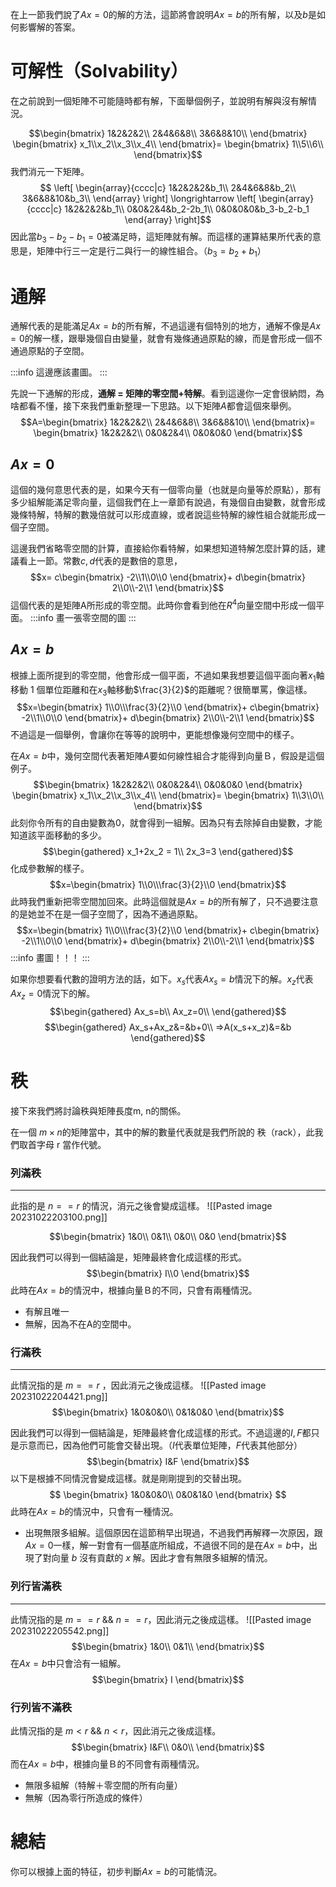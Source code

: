 在上一節我們說了$Ax=0$的解的方法，這節將會說明$Ax=b$的所有解，以及$b$是如何影響解的答案。

# 可解性（Solvability）
在之前說到一個矩陣不可能隨時都有解，下面舉個例子，並說明有解與沒有解情況。

$$\begin{bmatrix}
1&2&2&2\\
2&4&6&8\\
3&6&8&10\\
\end{bmatrix}
\begin{bmatrix}
x_1\\x_2\\x_3\\x_4\\
\end{bmatrix}=
\begin{bmatrix}
1\\5\\6\\
\end{bmatrix}$$
我們消元一下矩陣。
$$
\left[
\begin{array}{cccc|c}
1&2&2&2&b_1\\
2&4&6&8&b_2\\
3&6&8&10&b_3\\
\end{array}
\right]
\longrightarrow
\left[
\begin{array}{cccc|c}
1&2&2&2&b_1\\
0&0&2&4&b_2-2b_1\\
0&0&0&0&b_3-b_2-b_1
\end{array}
\right]$$
因此當$b_3-b_2-b_1=0$被滿足時，這矩陣就有解。而這樣的運算結果所代表的意思是，矩陣中行三一定是行二與行一的線性組合。（$b_3=b_2+b_1$）

# 通解
通解代表的是能滿足$Ax=b$的所有解，不過這邊有個特別的地方，通解不像是$Ax=0$的解一樣，跟舉幾個自由變量，就會有幾條通過原點的線，而是會形成一個不通過原點的子空間。

:::info
這邊應該畫圖。
:::

先說一下通解的形成，**通解 = 矩陣的零空間+特解**。看到這邊你一定會很納悶，為啥都看不懂，接下來我們重新整理一下思路。以下矩陣$A$都會這個來舉例。
$$A=\begin{bmatrix}
1&2&2&2\\
2&4&6&8\\
3&6&8&10\\
\end{bmatrix}=
\begin{bmatrix}
1&2&2&2\\
0&0&2&4\\
0&0&0&0
\end{bmatrix}$$
## $Ax=0$
這個的幾何意思代表的是，如果今天有一個零向量（也就是向量等於原點），那有多少組解能滿足零向量，這個我們在上一章節有說過，有幾個自由變數，就會形成幾條特解，特解的數幾倍就可以形成直線，或者說這些特解的線性組合就能形成一個子空間。

這邊我們省略零空間的計算，直接給你看特解，如果想知道特解怎麼計算的話，建議看上一節。常數$c,d$代表的是數倍的意思，
$$x=
c\begin{bmatrix}
-2\\1\\0\\0
\end{bmatrix}+
d\begin{bmatrix}
2\\0\\-2\\1
\end{bmatrix}$$
這個代表的是矩陣A所形成的零空間。此時你會看到他在$R^4$向量空間中形成一個平面。
:::info
畫一張零空間的圖
:::

## $Ax=b$
根據上面所提到的零空間，他會形成一個平面，不過如果我想要這個平面向著$x_1$軸移動 1 個單位距離和在$x_3$軸移動$\frac{3}{2}$的距離呢？很簡單罵，像這樣。
$$x=\begin{bmatrix}
1\\0\\\frac{3}{2}\\0
\end{bmatrix}+
c\begin{bmatrix}
-2\\1\\0\\0
\end{bmatrix}+
d\begin{bmatrix}
2\\0\\-2\\1
\end{bmatrix}$$
不過這是一個舉例，會讓你在等等的說明中，更能想像幾何空間中的樣子。

在$Ax=b$中，幾何空間代表著矩陣$A$要如何線性組合才能得到向量Ｂ，假設是這個例子。
$$\begin{bmatrix}
1&2&2&2\\
0&0&2&4\\
0&0&0&0
\end{bmatrix}
\begin{bmatrix}
x_1\\x_2\\x_3\\x_4\\
\end{bmatrix}=
\begin{bmatrix}
1\\3\\0\\
\end{bmatrix}$$
此刻你令所有的自由變數為0，就會得到一組解。因為只有去除掉自由變數，才能知道該平面移動的多少。
$$\begin{gathered}
x_1+2x_2 = 1\\
2x_3=3
\end{gathered}$$
化成參數解的樣子。
$$x=\begin{bmatrix}
1\\0\\\frac{3}{2}\\0
\end{bmatrix}$$
此時我們重新把零空間加回來。此時這個就是$Ax=b$的所有解了，只不過要注意的是她並不在是一個子空間了，因為不通過原點。
$$x=\begin{bmatrix}
1\\0\\\frac{3}{2}\\0
\end{bmatrix}+
c\begin{bmatrix}
-2\\1\\0\\0
\end{bmatrix}+
d\begin{bmatrix}
2\\0\\-2\\1
\end{bmatrix}$$
:::info
畫圖！！！
:::

如果你想要看代數的證明方法的話，如下。$x_s$代表$Ax_s=b$情況下的解。$x_z$代表$Ax_z=0$情況下的解。
$$\begin{gathered}
Ax_s=b\\
Ax_z=0\\
\end{gathered}$$
$$\begin{gathered}
Ax_s+Ax_z&=&b+0\\
=>A(x_s+x_z)&=&b
\end{gathered}$$
# 秩
接下來我們將討論秩與矩陣長度m, n的關係。

在一個 $m\times n$的矩陣當中，其中的解的數量代表就是我們所說的 秩（rack），此我們取首字母 r 當作代號。

### 列滿秩
---
此指的是 $n==r$ 的情況，消元之後會變成這樣。
![[Pasted image 20231022203100.png]]

$$\begin{bmatrix}
1&0\\
0&1\\
0&0\\
0&0
\end{bmatrix}$$

因此我們可以得到一個結論是，矩陣最終會化成這樣的形式。
$$\begin{bmatrix}
I\\0
\end{bmatrix}$$
此時在$Ax=b$的情況中，根據向量Ｂ的不同，只會有兩種情況。
- 有解且唯一
- 無解，因為不在A的空間中。

### 行滿秩
---
此情況指的是 $m==r$ ，因此消元之後成這樣。
![[Pasted image 20231022204421.png]]
$$\begin{bmatrix}
1&0&0&0\\
0&1&0&0
\end{bmatrix}$$

因此我們可以得到一個結論是，矩陣最終會化成這樣的形式。不過這邊的$I,F$都只是示意而已，因為他們可能會交替出現。（$I$代表單位矩陣，$F$代表其他部分）
$$\begin{bmatrix}
I&F
\end{bmatrix}$$
以下是根據不同情況會變成這樣。就是剛剛提到的交替出現。
$$
\begin{bmatrix}
1&0&0&0\\
0&0&1&0
\end{bmatrix}
$$
此時在$Ax=b$的情況中，只會有一種情況。
- 出現無限多組解。這個原因在這節稍早出現過，不過我們再解釋一次原因，跟$Ax=0$一樣，解一對會有一個基底所組成，不過很不同的是在$Ax=b$中，出現了對向量 $b$ 沒有貢獻的 $x$ 解。因此才會有無限多組解的情況。

### 列行皆滿秩
---
此情況指的是 $m==r$ && $n==r$，因此消元之後成這樣。
![[Pasted image 20231022205542.png]]
$$\begin{bmatrix}
1&0\\
0&1\\
\end{bmatrix}$$
在$Ax=b$中只會洽有一組解。
$$\begin{bmatrix}
I
\end{bmatrix}$$

### 行列皆不滿秩
此情況指的是 $m < r$ && $n < r$，因此消元之後成這樣。
$$\begin{bmatrix}
I&F\\
0&0\\
\end{bmatrix}$$
而在$Ax=b$中，根據向量Ｂ的不同會有兩種情況。
- 無限多組解（特解＋零空間的所有向量）
- 無解（因為零行所造成的條件）


# 總結
你可以根據上面的特征，初步判斷$Ax=b$的可能情況。